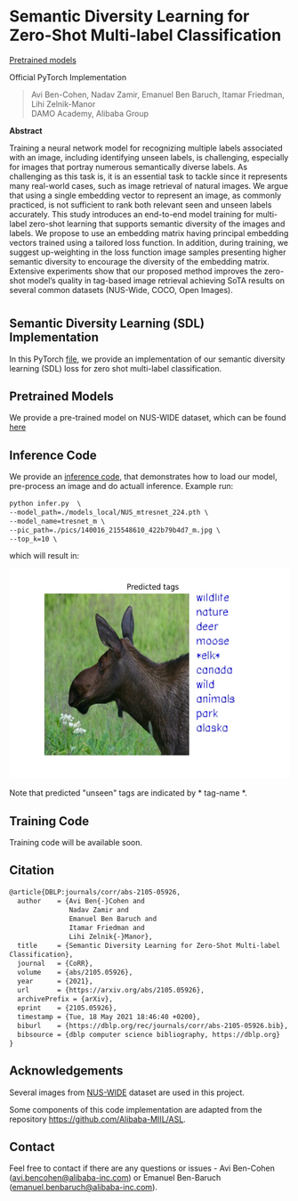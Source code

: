 # Semantic Diversity Learning for Zero-Shot Multi-label Classification



[Pretrained models](https://miil-public-eu.oss-eu-central-1.aliyuncs.com/model-zoo/ZSL/NUS_mtresnet_224.pth?OSSAccessKeyId=LTAI4Fn4sgPQqdeTuWkvpq37&Expires=1623849620&Signature=cFn27nZ9lkiMZC107B8rnKaAR7s%3D)

Official PyTorch Implementation

> Avi Ben-Cohen, Nadav Zamir, Emanuel Ben Baruch, Itamar Friedman, Lihi Zelnik-Manor<br/> DAMO Academy, Alibaba
> Group

**Abstract**

Training a neural network model for recognizing multiple labels associated with an image, including identifying unseen labels, is challenging, especially for images that
portray numerous semantically diverse labels. As challenging as this task is, it is an essential task to tackle since it
represents many real-world cases, such as image retrieval
of natural images. We argue that using a single embedding
vector to represent an image, as commonly practiced, is not
sufficient to rank both relevant seen and unseen labels accurately. This study introduces an end-to-end model training
for multi-label zero-shot learning that supports semantic diversity of the images and labels. We propose to use an embedding matrix having principal embedding vectors trained
using a tailored loss function. In addition, during training,
we suggest up-weighting in the loss function image samples
presenting higher semantic diversity to encourage the diversity of the embedding matrix. Extensive experiments show
that our proposed method improves the zero-shot model’s
quality in tag-based image retrieval achieving SoTA results
on several common datasets (NUS-Wide, COCO, Open Images).

#

[comment]: <> (![]&#40;./photos/SDL_intro.png&#41;)



## Semantic Diversity Learning (SDL) Implementation
In this PyTorch [file](https://github.com/Alibaba-MIIL/ZS_SDL/blob/main/src/loss_functions/SDL_loss.py), we provide an
implementation of our semantic diversity learning (SDL) loss for zero shot multi-label classification.


## Pretrained Models
We provide a pre-trained model on NUS-WIDE dataset, which can be found [here](https://miil-public-eu.oss-eu-central-1.aliyuncs.com/model-zoo/ZSL/NUS_mtresnet_224.pth?OSSAccessKeyId=LTAI4Fn4sgPQqdeTuWkvpq37&Expires=1623849620&Signature=cFn27nZ9lkiMZC107B8rnKaAR7s%3D) 


## Inference Code
We provide an [inference code](infer.py), that demonstrates how to load our
model, pre-process an image and do actuall inference. Example run:


```
python infer.py  \
--model_path=./models_local/NUS_mtresnet_224.pth \
--model_name=tresnet_m \
--pic_path=./pics/140016_215548610_422b79b4d7_m.jpg \
--top_k=10 \
```

which will result in:

![](./outputs/140016_215548610_422b79b4d7_m.jpg)

Note that predicted "unseen" tags are indicated by * tag-name *.



## Training Code
Training code will be available soon.


## Citation
```
@article{DBLP:journals/corr/abs-2105-05926,
  author    = {Avi Ben{-}Cohen and
               Nadav Zamir and
               Emanuel Ben Baruch and
               Itamar Friedman and
               Lihi Zelnik{-}Manor},
  title     = {Semantic Diversity Learning for Zero-Shot Multi-label Classification},
  journal   = {CoRR},
  volume    = {abs/2105.05926},
  year      = {2021},
  url       = {https://arxiv.org/abs/2105.05926},
  archivePrefix = {arXiv},
  eprint    = {2105.05926},
  timestamp = {Tue, 18 May 2021 18:46:40 +0200},
  biburl    = {https://dblp.org/rec/journals/corr/abs-2105-05926.bib},
  bibsource = {dblp computer science bibliography, https://dblp.org}
}
```

## Acknowledgements
Several images from [NUS-WIDE](https://lms.comp.nus.edu.sg/wp-content/uploads/2019/research/nuswide/NUS-WIDE.html) dataset are used in this project.

Some components of this code implementation are adapted from the repository https://github.com/Alibaba-MIIL/ASL. 


## Contact
Feel free to contact if there are any questions or issues - Avi Ben-Cohen (avi.bencohen@alibaba-inc.com) or Emanuel
Ben-Baruch (emanuel.benbaruch@alibaba-inc.com).
